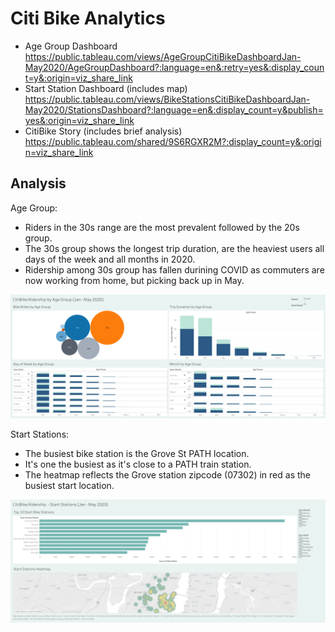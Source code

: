 # Citi Bike Analytics

* Age Group Dashboard
https://public.tableau.com/views/AgeGroupCitiBikeDashboardJan-May2020/AgeGroupDashboard?:language=en&:retry=yes&:display_count=y&:origin=viz_share_link
* Start Station Dashboard (includes map)
https://public.tableau.com/views/BikeStationsCitiBikeDashboardJan-May2020/StationsDashboard?:language=en&:display_count=y&publish=yes&:origin=viz_share_link
* CitiBike Story (includes brief analysis)
https://public.tableau.com/shared/9S6RGXR2M?:display_count=y&:origin=viz_share_link

## Analysis

Age Group: 
 * Riders in the 30s range are the most prevalent followed by the 20s group.
 * The 30s group shows the longest trip duration, are the heaviest users all days of the week and all months in 2020. 
 * Ridership among 30s group has fallen durining COVID as commuters are now working from home, but picking back up in May.
 
 ![1-dash](Images/age.png)

Start Stations:
 * The busiest bike station is the Grove St PATH location. 
 * It's one the busiest as it's close to a PATH train station. 
 * The heatmap reflects the Grove station zipcode (07302) in red as the busiest start location.

 ![2-dash](Images/stations.png)
